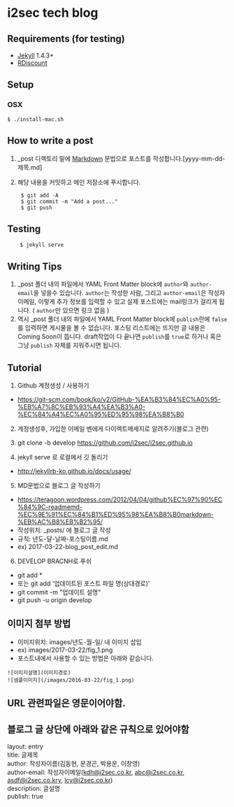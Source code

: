 # i2sec tech blog

## Requirements (for testing)

- [Jekyll] 1.4.3+
- [RDiscount]

## Setup

### OSX
`$ ./install-mac.sh`

## How to write a post
1. _post 디렉토리 밑에 [Markdown] 문법으로 포스트를 작성합니다.[yyyy-mm-dd-제목.md]
2. 해당 내용을 커밋하고 메인 저장소에 푸시합니다.

        $ git add -A
        $ git commit -m "Add a post..."
        $ git push

## Testing

        $ jekyll serve

## Writing Tips
1. _post 폴더 내의 파일에서 YAML Front Matter block에 <code>author</code>와 <code>author-email</code>을 넣을수 있습니다. <code>author</code>는 작성한 사람, 그리고 <code>author-email</code>은 작성자 이메일, 이렇게 추가 정보를 입력할 수 있고 실제 포스트에는 mail링크가 걸리게 됩니다. ( <code>author</code>만 있으면 링크 없음 )
2. 역시 _post 폴더 내의 파일에서 YAML Front Matter block에 <code>publish</code>란에 <code>false</code>를 입력하면 게시물을 볼 수 없습니다. 포스팅 리스트에는 뜨지만 글 내용은 Coming Soon이 뜹니다. draft작업이 다 끝나면 <code>publish</code>를 <code>true</code>로 하거나 혹은 그냥 <code>publish</code> 자체를 지워주시면 됩니다.


## Tutorial
1. Github 계정생성 / 사용하기
- https://git-scm.com/book/ko/v2/GitHub-%EA%B3%84%EC%A0%95-%EB%A7%8C%EB%93%A4%EA%B3%A0-%EC%84%A4%EC%A0%95%ED%95%98%EA%B8%B0


2. 계정생성후, 가입한 이메일 벤에게 다이렉트메세지로 알려주기(블로그 관련)

3. git clone -b develop https://github.com/i2sec/i2sec.github.io


4. jekyll serve 로 로컬에서 깃 돌리기
- http://jekyllrb-ko.github.io/docs/usage/

5. MD문법으로 블로그 글 작성하기
- https://teragoon.wordpress.com/2012/04/04/github%EC%97%90%EC%84%9C-readmemd-%EC%9E%91%EC%84%B1%ED%95%98%EA%B8%B0markdown-%EB%AC%B8%EB%B2%95/
- 작성위치: _posts/ 에 블로그 글 작성
- 규칙: 년도-달-날짜-포스팅이름.md
- ex) 2017-03-22-blog_post_edit.md

6. DEVELOP BRACNH로 푸쉬
- git add *
- 또는 git add '업데이트된 포스트 파일 명(상대경로)'
- git commit -m "업데이트 설명"
- git push -u origin develop

## 이미지 첨부 방법
- 이미지위치: images/년도-월-일/ 내 이미지 삽입
- ex) images/2017-03-22/fig_1.png
- 포스트내에서 사용할 수 있는 방법은 아래와 같습니다.
```
![이미지설명](이미지경로)
![샘플이미지](/images/2016-03-22/fig_1.png)
```
## URL 관련파일은 영문이어야함.

## 블로그 글 상단에 아래와 같은 규칙으로 있어야함
layout: entry <br>
title: 글제목 <br>
author: 작성자이름(김동현, 문경곤, 박용운, 이창영) <br>
author-email: 작성자이메일(kdh@i2sec.co.kr, abc@i2sec.co.kr, asdf@i2sec.co.kry, lcy@i2sec.co.kr) <br>
description: 글설명 <br>
publish: true <br>


  [Jekyll]: http://jekyllrb.com
  [Markdown]: http://daringfireball.net/projects/markdown/
  [RDiscount]: http://dafoster.net/projects/rdiscount/
